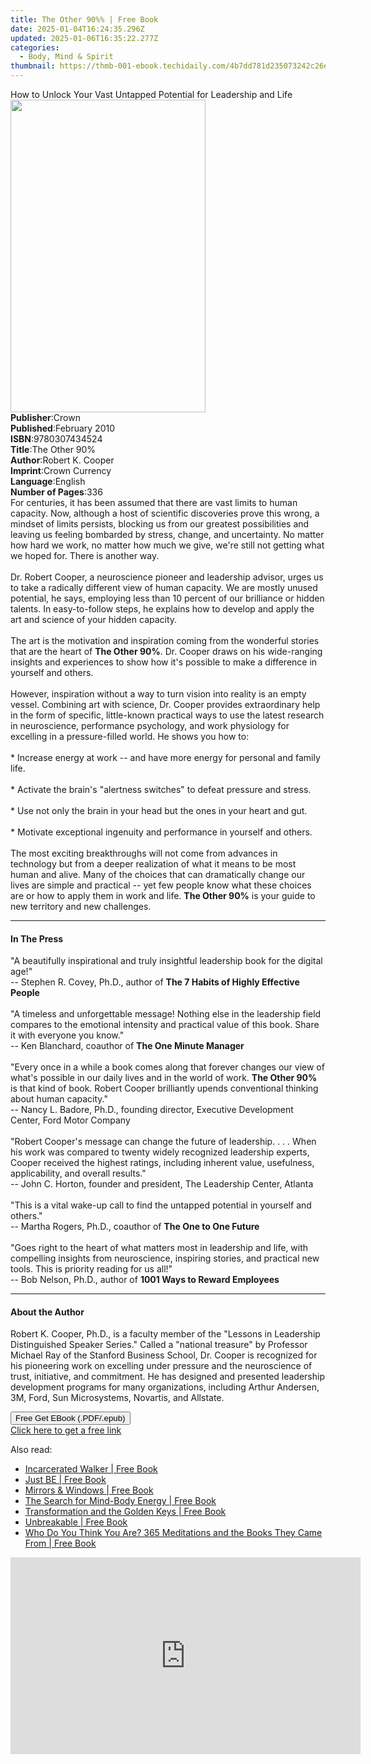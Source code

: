 ```yaml
---
title: The Other 90%% | Free Book
date: 2025-01-04T16:24:35.296Z
updated: 2025-01-06T16:35:22.277Z
categories:
  - Body, Mind & Spirit
thumbnail: https://thmb-001-ebook.techidaily.com/4b7dd781d235073242c26eaae9a957c4878e512301ca7ef527bdd07ae074eb0e.jpg
---
```

<main id="book-container">
  <div class="flex flex-col">
    <div class="book-brief flex-1 py-6 px-4 sm:p-6 md:py-10 md:px-8">
      <!-- brief-->
      <div class="book-brief-main">
        How to Unlock Your Vast Untapped Potential for Leadership and Life
      </div>
    </div>
    <div
      class="book-meta-info flex-1 grid gap-4 col-start-1 col-end-3 row-start-1 sm:mb-6 sm:grid-cols-4 lg:gap-6 lg:col-start-2 lg:row-end-6 lg:row-span-6 lg:mb-0"
    >
      <div
        class="book-meta-info-left place-content-center mt-4 p-4 text-sm leading-6 col-start-2 col-span-2 dark:text-slate-400"
      >
        <img
          class="w-full h-500 object-cover rounded-lg sm:h-255 sm:col-span-2 lg:col-span-full"
          src="https://img-001-ebook.techidaily.com/1d661906bef95b962b704396a9057b8006faaa19712cdcdaa76525af51e3de3c.jpg"
          alt=""
          width="312"
          height="500"
        />
      </div>
      <div
        class="book-meta-info-right mt-2 col-start-1 row-start-2 col-span-3 self-center"
      >
        <!-- meta data  -->
        <div class="flex flex-col px-4 md:px-8">
          <div class="flex-1">
            <strong>Publisher</strong>:<span class="px-2">Crown</span>
          </div>
          <div class="flex-1">
            <strong>Published</strong>:<span class="px-2">February 2010</span>
          </div>
          <div class="flex-1">
            <strong>ISBN</strong>:<span class="px-2">9780307434524</span>
          </div>
          <div class="flex-1">
            <strong>Title</strong>:<span class="px-2">The Other 90%</span>
          </div>
          <div class="flex-1">
            <strong>Author</strong>:<span class="px-2">Robert K. Cooper</span>
          </div>
          <div class="flex-1">
            <strong>Imprint</strong>:<span class="px-2">Crown Currency</span>
          </div>
          <div class="flex-1">
            <strong>Language</strong>:<span class="px-2">English</span>
          </div>
          <div class="flex-1">
            <strong>Number of Pages</strong>:<span class="px-2">336</span>
          </div>
        </div>
      </div>
    </div>
    <div class="book-description flex-1 py-6 px-4 sm:p-6 md:py-10 md:px-8">
      <div class="book-description-main">
        <div accordion-content="" id="description">
          For centuries, it has been assumed that there are vast limits to human
          capacity. Now, although a host of scientific discoveries prove this
          wrong, a mindset of limits persists, blocking us from our greatest
          possibilities and leaving us feeling bombarded by stress, change, and
          uncertainty. No matter how hard we work, no matter how much we give,
          we're still not getting what we hoped for. There is another way.<br /><br />Dr.
          Robert Cooper, a neuroscience pioneer and leadership advisor, urges us
          to take a radically different view of human capacity. We are mostly
          unused potential, he says, employing less than 10 percent of our
          brilliance or hidden talents. In easy-to-follow steps, he explains how
          to develop and apply the art and science of your hidden capacity.<br /><br />The
          art is the motivation and inspiration coming from the wonderful
          stories that are the heart of <b>The Other 90%</b>. Dr. Cooper draws
          on his wide-ranging insights and experiences to show how it's possible
          to make a difference in yourself and others.<br /><br />However,
          inspiration without a way to turn vision into reality is an empty
          vessel. Combining art with science, Dr. Cooper provides extraordinary
          help in the form of specific, little-known practical ways to use the
          latest research in neuroscience, performance psychology, and work
          physiology for excelling in a pressure-filled world. He shows you how
          to:<br /><br />* Increase energy at work -- and have more energy for
          personal and family life.<br /><br />* Activate the brain's "alertness
          switches" to defeat pressure and stress.<br /><br />* Use not only the
          brain in your head but the ones in your heart and gut.<br /><br />*
          Motivate exceptional ingenuity and performance in yourself and
          others.<br /><br />The most exciting breakthroughs will not come from
          advances in technology but from a deeper realization of what it means
          to be most human and alive. Many of the choices that can dramatically
          change our lives are simple and practical -- yet few people know what
          these choices are or how to apply them in work and life.
          <b>The Other 90%</b> is your guide to new territory and new
          challenges.
        </div>
        <div class="accordion-fader"></div>
      </div>
    </div>
    <div class="book-excerpts flex-1 py-6 px-4 sm:p-6 md:py-10 md:px-8">
      <!-- excerpts-->
      <div class="book-excerpts-main">
        <hr />
        <h4 class="placeholder placeholder-heading">
          <span>In The Press</span>
        </h4>
        <p>
          "A beautifully inspirational and truly insightful leadership book for
          the digital age!"<br />-- Stephen R. Covey, Ph.D., author of
          <b>The 7 Habits of Highly Effective People</b><br /><br />"A timeless
          and unforgettable message! Nothing else in the leadership field
          compares to the emotional intensity and practical value of this book.
          Share it with everyone you know."<br />-- Ken Blanchard, coauthor of
          <b>The One Minute Manager</b><br /><br />"Every once in a while a book
          comes along that forever changes our view of what's possible in our
          daily lives and in the world of work. <b>The Other 90%</b> is that
          kind of book. Robert Cooper brilliantly upends conventional thinking
          about human capacity."<br />
          -- Nancy L. Badore, Ph.D., founding director, Executive Development
          Center, Ford Motor Company<br /><br />"Robert Cooper's message can
          change the future of leadership. . . . When his work was compared to
          twenty widely recognized leadership experts, Cooper received the
          highest ratings, including inherent value, usefulness, applicability,
          and overall results." <br />-- John C. Horton, founder and president,
          The Leadership Center, Atlanta<br /><br />"This is a vital wake-up
          call to find the untapped potential in yourself and others."<br />
          -- Martha Rogers, Ph.D., coauthor of <b>The One to One Future</b
          ><br /><br />"Goes right to the heart of what matters most in
          leadership and life, with compelling insights from neuroscience,
          inspiring stories, and practical new tools. This is priority reading
          for us all!" <br />
          -- Bob Nelson, Ph.D., author of <b>1001 Ways to Reward Employees</b>
        </p>
      </div>
    </div>
    <div class="book-about-author flex-1 py-6 px-4 sm:p-6 md:py-10 md:px-8">
      <!-- about author-->
      <div class="book-main-author-main">
        <hr />
        <h4 class="placeholder placeholder-heading">
          <span>About the Author</span>
        </h4>
        <p>
          Robert K. Cooper, Ph.D., is a faculty member of the "Lessons in
          Leadership Distinguished Speaker Series." Called a "national treasure"
          by Professor Michael Ray of the Stanford Business School, Dr. Cooper
          is recognized for his pioneering work on excelling under pressure and
          the neuroscience of trust, initiative, and commitment. He has designed
          and presented leadership development programs for many organizations,
          including Arthur Andersen, 3M, Ford, Sun Microsystems, Novartis, and
          Allstate.
        </p>
      </div>
    </div>
    <div class="book-free-get flex-1 py-6 px-4 sm:p-6 md:py-10 md:px-8">
      <button
        id="btn-free-get"
        class="bg-blue-500 hover:bg-blue-700 text-white font-bold py-2 px-4 rounded"
      >
        Free Get EBook (.PDF/.epub)
      </button>
      <div id="countdown-display" class="px-2 text-lg mt-2"></div>
      <a
        id="free-link"
        class="hidden bg-blue-500 hover:bg-blue-700 text-white font-bold py-2 px-4 rounded"
        href="https://www.ebooks.com/en-us/book/484156/the-other-90/robert-k-cooper/"
        target="_blank"
        >Click here to get a free link</a
      >
    </div>
    <script>
      let countdownTime = 0;
      let countdownInterval = null;
      document
        .getElementById('btn-free-get')
        .addEventListener('click', startCountdown);
      function startCountdown() {
        countdownTime = new Date().getTime() + 60000 * 3;
        countdownInterval = setInterval(updateCountdown, 1000);
        document.getElementById('btn-free-get').disabled = true;
        document
          .getElementById('btn-free-get')
          .classList.add('bg-gray-500', 'cursor-not-allowed');
      }
      function updateCountdown() {
        let currentTime = new Date().getTime();
        let timeLeft = countdownTime - currentTime;
        let secondsLeft = Math.floor(timeLeft / 1000);
        document.getElementById('countdown-display').innerHTML =
          `Remaining time: ${secondsLeft} seconds.`;
        if (secondsLeft <= 0) {
          clearInterval(countdownInterval);
          document.getElementById('btn-free-get').classList.add('hidden');
          document.getElementById('free-link').classList.remove('hidden');
          document.getElementById('countdown-display').innerHTML = '';
        }
      }
    </script>
  </div>
</main>

<ins class="adsbygoogle"
      style="display:block"
      data-ad-client="ca-pub-7571918770474297"
      data-ad-slot="8358498916"
      data-ad-format="auto"
      data-full-width-responsive="true"></ins>
    

<span class="atpl-alsoreadstyle">Also read:</span>
<div><ul>
<li><a href="https://novels-ebooks.techidaily.com/210100742-9781646540815-incarcerated-walker/"><u>Incarcerated Walker | Free Book</u></a></li>
<li><a href="https://novels-ebooks.techidaily.com/210101207-9781913479503-just-be/"><u>Just BE | Free Book</u></a></li>
<li><a href="https://novels-ebooks.techidaily.com/210100621-9781641378581-mirrors-windows/"><u>Mirrors & Windows | Free Book</u></a></li>
<li><a href="https://novels-ebooks.techidaily.com/210101205-9781913479428-the-search-for-mind-body-energy/"><u>The Search for Mind-Body Energy | Free Book</u></a></li>
<li><a href="https://novels-ebooks.techidaily.com/210100832-9780648899716-transformation-and-the-golden-keys/"><u>Transformation and the Golden Keys | Free Book</u></a></li>
<li><a href="https://novels-ebooks.techidaily.com/210100745-9781646542819-unbreakable/"><u>Unbreakable | Free Book</u></a></li>
<li><a href="https://novels-ebooks.techidaily.com/210101227-9781945064272-who-do-you-think-you-are-365-meditations-and-the-books-they-came-from/"><u>Who Do You Think You Are? 365 Meditations and the Books They Came From | Free Book</u></a></li>
</ul></div>

<!-- affiliate ads begin -->
<iframe width="560" height="315" src="https://www.youtube.com/embed/5EKBEujWCw4?si=PwVvvervi8OrYaEA" title="YouTube video player" frameborder="0" allow="accelerometer; autoplay; clipboard-write; encrypted-media; gyroscope; picture-in-picture; web-share" referrerpolicy="strict-origin-when-cross-origin" allowfullscreen></iframe>
<!-- affiliate ads end -->

